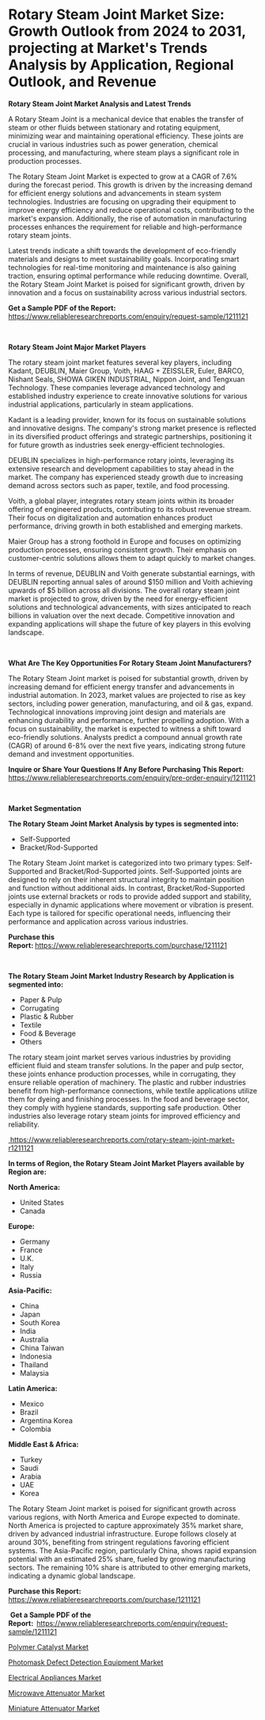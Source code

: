 <p><h1>Rotary Steam Joint Market Size: Growth Outlook from 2024 to 2031, projecting at Market's Trends Analysis by Application, Regional Outlook, and Revenue</h1></p><p><strong>Rotary Steam Joint Market Analysis and Latest Trends</strong></p>
<p><p>A Rotary Steam Joint is a mechanical device that enables the transfer of steam or other fluids between stationary and rotating equipment, minimizing wear and maintaining operational efficiency. These joints are crucial in various industries such as power generation, chemical processing, and manufacturing, where steam plays a significant role in production processes.</p><p>The Rotary Steam Joint Market is expected to grow at a CAGR of 7.6% during the forecast period. This growth is driven by the increasing demand for efficient energy solutions and advancements in steam system technologies. Industries are focusing on upgrading their equipment to improve energy efficiency and reduce operational costs, contributing to the market's expansion. Additionally, the rise of automation in manufacturing processes enhances the requirement for reliable and high-performance rotary steam joints.</p><p>Latest trends indicate a shift towards the development of eco-friendly materials and designs to meet sustainability goals. Incorporating smart technologies for real-time monitoring and maintenance is also gaining traction, ensuring optimal performance while reducing downtime. Overall, the Rotary Steam Joint Market is poised for significant growth, driven by innovation and a focus on sustainability across various industrial sectors.</p></p>
<p><strong>Get a Sample PDF of the Report:&nbsp;</strong> <a href="https://www.reliableresearchreports.com/enquiry/request-sample/1211121?utm_campaign=13&utm_medium=2&utm_source=Github&utm_content=ia&utm_term=05102024&utm_id=rotary-steam-joint">https://www.reliableresearchreports.com/enquiry/request-sample/1211121</a></p>
<p>&nbsp;</p>
<p><strong>Rotary Steam Joint Major Market Players</strong></p>
<p><p>The rotary steam joint market features several key players, including Kadant, DEUBLIN, Maier Group, Voith, HAAG + ZEISSLER, Euler, BARCO, Nishant Seals, SHOWA GIKEN INDUSTRIAL, Nippon Joint, and Tengxuan Technology. These companies leverage advanced technology and established industry experience to create innovative solutions for various industrial applications, particularly in steam applications.</p><p>Kadant is a leading provider, known for its focus on sustainable solutions and innovative designs. The company's strong market presence is reflected in its diversified product offerings and strategic partnerships, positioning it for future growth as industries seek energy-efficient technologies.</p><p>DEUBLIN specializes in high-performance rotary joints, leveraging its extensive research and development capabilities to stay ahead in the market. The company has experienced steady growth due to increasing demand across sectors such as paper, textile, and food processing.</p><p>Voith, a global player, integrates rotary steam joints within its broader offering of engineered products, contributing to its robust revenue stream. Their focus on digitalization and automation enhances product performance, driving growth in both established and emerging markets.</p><p>Maier Group has a strong foothold in Europe and focuses on optimizing production processes, ensuring consistent growth. Their emphasis on customer-centric solutions allows them to adapt quickly to market changes.</p><p>In terms of revenue, DEUBLIN and Voith generate substantial earnings, with DEUBLIN reporting annual sales of around $150 million and Voith achieving upwards of $5 billion across all divisions. The overall rotary steam joint market is projected to grow, driven by the need for energy-efficient solutions and technological advancements, with sizes anticipated to reach billions in valuation over the next decade. Competitive innovation and expanding applications will shape the future of key players in this evolving landscape.</p></p>
<p>&nbsp;</p>
<p><strong>What Are The Key Opportunities For Rotary Steam Joint Manufacturers?</strong></p>
<p><p>The Rotary Steam Joint market is poised for substantial growth, driven by increasing demand for efficient energy transfer and advancements in industrial automation. In 2023, market values are projected to rise as key sectors, including power generation, manufacturing, and oil & gas, expand. Technological innovations improving joint design and materials are enhancing durability and performance, further propelling adoption. With a focus on sustainability, the market is expected to witness a shift toward eco-friendly solutions. Analysts predict a compound annual growth rate (CAGR) of around 6-8% over the next five years, indicating strong future demand and investment opportunities.</p></p>
<p><strong>Inquire or Share Your Questions If Any Before Purchasing This Report:</strong> <a href="https://www.reliableresearchreports.com/enquiry/pre-order-enquiry/1211121?utm_campaign=13&utm_medium=2&utm_source=Github&utm_content=ia&utm_term=05102024&utm_id=rotary-steam-joint">https://www.reliableresearchreports.com/enquiry/pre-order-enquiry/1211121</a></p>
<p>&nbsp;</p>
<p><strong>Market Segmentation</strong></p>
<p><strong>The Rotary Steam Joint Market Analysis by types is segmented into:</strong></p>
<p><ul><li>Self-Supported</li><li>Bracket/Rod-Supported</li></ul></p>
<p><p>The Rotary Steam Joint market is categorized into two primary types: Self-Supported and Bracket/Rod-Supported joints. Self-Supported joints are designed to rely on their inherent structural integrity to maintain position and function without additional aids. In contrast, Bracket/Rod-Supported joints use external brackets or rods to provide added support and stability, especially in dynamic applications where movement or vibration is present. Each type is tailored for specific operational needs, influencing their performance and application across various industries.</p></p>
<p><strong>Purchase this Report:&nbsp;</strong><a href="https://www.reliableresearchreports.com/purchase/1211121?utm_campaign=13&utm_medium=2&utm_source=Github&utm_content=ia&utm_term=05102024&utm_id=rotary-steam-joint">https://www.reliableresearchreports.com/purchase/1211121</a></p>
<p>&nbsp;</p>
<p><strong>The Rotary Steam Joint Market Industry Research by Application is segmented into:</strong></p>
<p><ul><li>Paper & Pulp</li><li>Corrugating</li><li>Plastic & Rubber</li><li>Textile</li><li>Food & Beverage</li><li>Others</li></ul></p>
<p><p>The rotary steam joint market serves various industries by providing efficient fluid and steam transfer solutions. In the paper and pulp sector, these joints enhance production processes, while in corrugating, they ensure reliable operation of machinery. The plastic and rubber industries benefit from high-performance connections, while textile applications utilize them for dyeing and finishing processes. In the food and beverage sector, they comply with hygiene standards, supporting safe production. Other industries also leverage rotary steam joints for improved efficiency and reliability.</p></p>
<p><a href="https://www.reliableresearchreports.com/rotary-steam-joint-market-r1211121?utm_campaign=13&utm_medium=2&utm_source=Github&utm_content=ia&utm_term=05102024&utm_id=rotary-steam-joint">&nbsp;https://www.reliableresearchreports.com/rotary-steam-joint-market-r1211121</a></p>
<p><strong>In terms of Region, the Rotary Steam Joint Market Players available by Region are:</strong></p>
<p>
    <p> <strong> North America: </strong>
        <ul>
            <li>United States</li>
            <li>Canada</li>
        </ul>
        </p> 
    <p> <strong> Europe: </strong>
        <ul>
            <li>Germany</li>
            <li>France</li>
            <li>U.K.</li>
            <li>Italy</li>
            <li>Russia</li>
        </ul>
        </p> 
    <p> <strong> Asia-Pacific: </strong>
        <ul>
            <li>China</li>
            <li>Japan</li>
            <li>South Korea</li>
            <li>India</li>
            <li>Australia</li>
            <li>China Taiwan</li>
            <li>Indonesia</li>
            <li>Thailand</li>
            <li>Malaysia</li>
        </ul>
        </p> 
    <p> <strong> Latin America: </strong>
        <ul>
            <li>Mexico</li>
            <li>Brazil</li>
            <li>Argentina Korea</li>
            <li>Colombia</li>
        </ul>
        </p> 
    <p> <strong> Middle East & Africa: </strong>
        <ul>
            <li>Turkey</li>
            <li>Saudi</li>
            <li>Arabia</li>
            <li>UAE</li>
            <li>Korea</li>
        </ul>
    </p>
    </p>
<p><p>The Rotary Steam Joint market is poised for significant growth across various regions, with North America and Europe expected to dominate. North America is projected to capture approximately 35% market share, driven by advanced industrial infrastructure. Europe follows closely at around 30%, benefiting from stringent regulations favoring efficient systems. The Asia-Pacific region, particularly China, shows rapid expansion potential with an estimated 25% share, fueled by growing manufacturing sectors. The remaining 10% share is attributed to other emerging markets, indicating a dynamic global landscape.</p></p>
<p><strong>Purchase this Report: </strong><a href="https://www.reliableresearchreports.com/purchase/1211121?utm_campaign=13&utm_medium=2&utm_source=Github&utm_content=ia&utm_term=05102024&utm_id=rotary-steam-joint">https://www.reliableresearchreports.com/purchase/1211121</a></p>
<p>&nbsp;<strong>Get a Sample PDF of the Report:&nbsp;&nbsp;</strong><a href="https://www.reliableresearchreports.com/enquiry/request-sample/1211121?utm_campaign=13&utm_medium=2&utm_source=Github&utm_content=ia&utm_term=05102024&utm_id=rotary-steam-joint">https://www.reliableresearchreports.com/enquiry/request-sample/1211121</a></p>
<p><strong></strong></p>
<p><p><a href="https://github.com/MariaWashington76/Market-Research-Report-List-1/blob/main/polymer-catalyst-market.md?utm_campaign=13&utm_medium=2&utm_source=Github&utm_content=ia&utm_term=05102024&utm_id=rotary-steam-joint">Polymer Catalyst Market</a></p><p><a href="https://github.com/MarciaRunte/Market-Research-Report-List-1/blob/main/photomask-defect-detection-equipment-market.md?utm_campaign=13&utm_medium=2&utm_source=Github&utm_content=ia&utm_term=05102024&utm_id=rotary-steam-joint">Photomask Defect Detection Equipment Market</a></p><p><a href="https://www.linkedin.com/pulse/electrical-appliances-market-industry-trends-forecast-xvurc?utm_campaign=13&utm_medium=2&utm_source=Github&utm_content=ia&utm_term=05102024&utm_id=rotary-steam-joint">Electrical Appliances Market</a></p><p><a href="https://issuu.com/reportprime-2/docs/microwave-attenuator-market-size-20_d6561e1585c2b4?utm_campaign=13&utm_medium=2&utm_source=Github&utm_content=ia&utm_term=05102024&utm_id=rotary-steam-joint">Microwave Attenuator Market</a></p><p><a href="https://issuu.com/reportprime-2/docs/miniature-attenuator-market-size-20_599c810cbd6c34?utm_campaign=13&utm_medium=2&utm_source=Github&utm_content=ia&utm_term=05102024&utm_id=rotary-steam-joint">Miniature Attenuator Market</a></p></p>